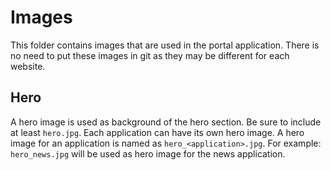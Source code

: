 Images
======

This folder contains images that are used in the portal application.
There is no need to put these images in git as they may be different for each website.

Hero
----
A hero image is used as background of the hero section. Be sure to include at
least `hero.jpg`. Each application can have its own hero image. A hero image for
an application is named as `hero_<application>.jpg`. For example: `hero_news.jpg` will
be used as hero image for the news application.
